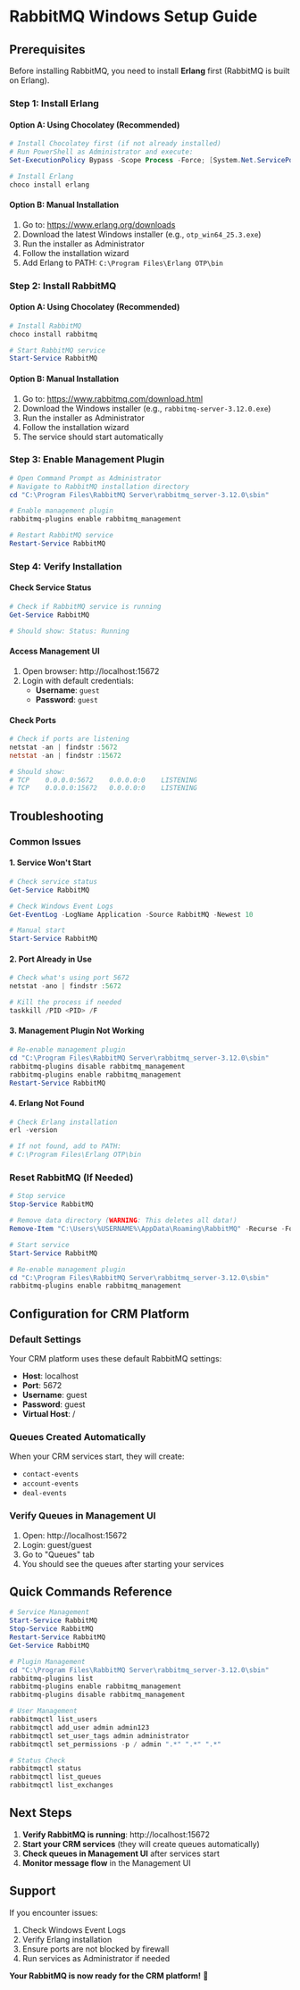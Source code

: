 # RabbitMQ Windows Setup Guide

## Prerequisites

Before installing RabbitMQ, you need to install **Erlang** first (RabbitMQ is built on Erlang).

### Step 1: Install Erlang

#### Option A: Using Chocolatey (Recommended)

```powershell
# Install Chocolatey first (if not already installed)
# Run PowerShell as Administrator and execute:
Set-ExecutionPolicy Bypass -Scope Process -Force; [System.Net.ServicePointManager]::SecurityProtocol = [System.Net.ServicePointManager]::SecurityProtocol -bor 3072; iex ((New-Object System.Net.WebClient).DownloadString('https://community.chocolatey.org/install.ps1'))

# Install Erlang
choco install erlang
```

#### Option B: Manual Installation

1. Go to: https://www.erlang.org/downloads
2. Download the latest Windows installer (e.g., `otp_win64_25.3.exe`)
3. Run the installer as Administrator
4. Follow the installation wizard
5. Add Erlang to PATH: `C:\Program Files\Erlang OTP\bin`

### Step 2: Install RabbitMQ

#### Option A: Using Chocolatey (Recommended)

```powershell
# Install RabbitMQ
choco install rabbitmq

# Start RabbitMQ service
Start-Service RabbitMQ
```

#### Option B: Manual Installation

1. Go to: https://www.rabbitmq.com/download.html
2. Download the Windows installer (e.g., `rabbitmq-server-3.12.0.exe`)
3. Run the installer as Administrator
4. Follow the installation wizard
5. The service should start automatically

### Step 3: Enable Management Plugin

```powershell
# Open Command Prompt as Administrator
# Navigate to RabbitMQ installation directory
cd "C:\Program Files\RabbitMQ Server\rabbitmq_server-3.12.0\sbin"

# Enable management plugin
rabbitmq-plugins enable rabbitmq_management

# Restart RabbitMQ service
Restart-Service RabbitMQ
```

### Step 4: Verify Installation

#### Check Service Status

```powershell
# Check if RabbitMQ service is running
Get-Service RabbitMQ

# Should show: Status: Running
```

#### Access Management UI

1. Open browser: http://localhost:15672
2. Login with default credentials:
   - **Username**: `guest`
   - **Password**: `guest`

#### Check Ports

```powershell
# Check if ports are listening
netstat -an | findstr :5672
netstat -an | findstr :15672

# Should show:
# TCP    0.0.0.0:5672    0.0.0.0:0    LISTENING
# TCP    0.0.0.0:15672   0.0.0.0:0    LISTENING
```

## Troubleshooting

### Common Issues

#### 1. Service Won't Start

```powershell
# Check service status
Get-Service RabbitMQ

# Check Windows Event Logs
Get-EventLog -LogName Application -Source RabbitMQ -Newest 10

# Manual start
Start-Service RabbitMQ
```

#### 2. Port Already in Use

```powershell
# Check what's using port 5672
netstat -ano | findstr :5672

# Kill the process if needed
taskkill /PID <PID> /F
```

#### 3. Management Plugin Not Working

```powershell
# Re-enable management plugin
cd "C:\Program Files\RabbitMQ Server\rabbitmq_server-3.12.0\sbin"
rabbitmq-plugins disable rabbitmq_management
rabbitmq-plugins enable rabbitmq_management
Restart-Service RabbitMQ
```

#### 4. Erlang Not Found

```powershell
# Check Erlang installation
erl -version

# If not found, add to PATH:
# C:\Program Files\Erlang OTP\bin
```

### Reset RabbitMQ (If Needed)

```powershell
# Stop service
Stop-Service RabbitMQ

# Remove data directory (WARNING: This deletes all data!)
Remove-Item "C:\Users\%USERNAME%\AppData\Roaming\RabbitMQ" -Recurse -Force

# Start service
Start-Service RabbitMQ

# Re-enable management plugin
cd "C:\Program Files\RabbitMQ Server\rabbitmq_server-3.12.0\sbin"
rabbitmq-plugins enable rabbitmq_management
```

## Configuration for CRM Platform

### Default Settings

Your CRM platform uses these default RabbitMQ settings:

- **Host**: localhost
- **Port**: 5672
- **Username**: guest
- **Password**: guest
- **Virtual Host**: /

### Queues Created Automatically

When your CRM services start, they will create:

- `contact-events`
- `account-events`
- `deal-events`

### Verify Queues in Management UI

1. Open: http://localhost:15672
2. Login: guest/guest
3. Go to "Queues" tab
4. You should see the queues after starting your services

## Quick Commands Reference

```powershell
# Service Management
Start-Service RabbitMQ
Stop-Service RabbitMQ
Restart-Service RabbitMQ
Get-Service RabbitMQ

# Plugin Management
cd "C:\Program Files\RabbitMQ Server\rabbitmq_server-3.12.0\sbin"
rabbitmq-plugins list
rabbitmq-plugins enable rabbitmq_management
rabbitmq-plugins disable rabbitmq_management

# User Management
rabbitmqctl list_users
rabbitmqctl add_user admin admin123
rabbitmqctl set_user_tags admin administrator
rabbitmqctl set_permissions -p / admin ".*" ".*" ".*"

# Status Check
rabbitmqctl status
rabbitmqctl list_queues
rabbitmqctl list_exchanges
```

## Next Steps

1. **Verify RabbitMQ is running**: http://localhost:15672
2. **Start your CRM services** (they will create queues automatically)
3. **Check queues in Management UI** after services start
4. **Monitor message flow** in the Management UI

## Support

If you encounter issues:

1. Check Windows Event Logs
2. Verify Erlang installation
3. Ensure ports are not blocked by firewall
4. Run services as Administrator if needed

**Your RabbitMQ is now ready for the CRM platform!** 🐰
